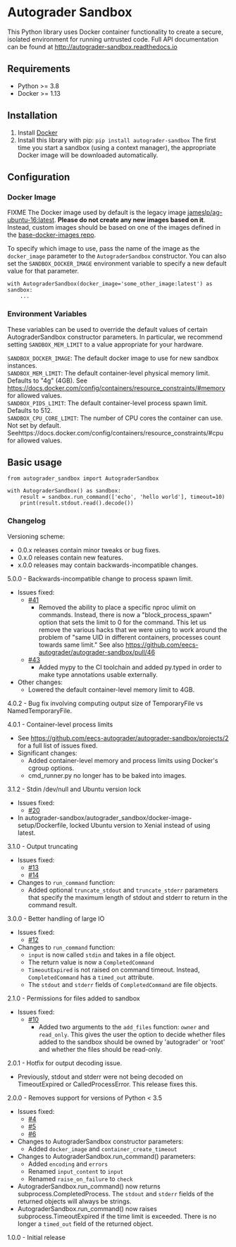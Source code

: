 # Autograder Sandbox

This Python library uses Docker container functionality to create a secure, isolated environment for running untrusted code.
Full API documentation can be found at http://autograder-sandbox.readthedocs.io

## Requirements
- Python >= 3.8
- Docker >= 1.13

## Installation
1. Install [Docker](https://docs.docker.com/engine/installation/)
1. Install this library with pip: `pip install autograder-sandbox`
The first time you start a sandbox (using a context manager), the appropriate Docker image will be downloaded automatically.

## Configuration
### Docker Image
FIXME
The Docker image used by default is the legacy image [jameslp/ag-ubuntu-16:latest](https://hub.docker.com/r/jameslp/ag-ubuntu-16/). __Please do not create any new images based on it__. Instead, custom images should be based on one of the images defined in the [base-docker-images repo](https://github.com/eecs-autograder/base-docker-images).

To specify which image to use, pass the name of the image as the `docker_image` parameter to the `AutograderSandbox` constructor. You can also set the `SANDBOX_DOCKER_IMAGE` environment variable to specify a new default value for that parameter.

```
with AutograderSandbox(docker_image='some_other_image:latest') as sandbox:
    ...
```

### Environment Variables
These variables can be used to override the default values of certain AutograderSandbox constructor parameters. In particular, we recommend setting `SANDBOX_MEM_LIMIT` to a value appropriate for your hardware.

`SANDBOX_DOCKER_IMAGE`: The default docker image to use for new sandbox instances.\
`SANDBOX_MEM_LIMIT`: The default container-level physical memory limit. Defaults to "4g" (4GB). See https://docs.docker.com/config/containers/resource_constraints/#memory for allowed values.\
`SANDBOX_PIDS_LIMIT`: The default container-level process spawn limit. Defaults to 512.\
`SANDBOX_CPU_CORE_LIMIT`: The number of CPU cores the container can use. Not set by default. Seehttps://docs.docker.com/config/containers/resource_constraints/#cpu for allowed values.

## Basic usage
```
from autograder_sandbox import AutograderSandbox

with AutograderSandbox() as sandbox:
    result = sandbox.run_command(['echo', 'hello world'], timeout=10)
    print(result.stdout.read().decode())
```

### Changelog
Versioning scheme:
- 0.0.x releases contain minor tweaks or bug fixes.
- 0.x.0 releases contain new features.
- x.0.0 releases may contain backwards-incompatible changes.

5.0.0 - Backwards-incompatible change to process spawn limit.
- Issues fixed:
    - [#41](https://github.com/eecs-autograder/autograder-sandbox/issues/41)
        - Removed the ability to place a specific nproc ulimit on commands.
          Instead, there is now a "block_process_spawn" option that sets the limit to 0 for the command. This let us remove the various hacks that we were using to work around the problem of "same UID in different containers, processes count towards same limit."
          See also https://github.com/eecs-autograder/autograder-sandbox/pull/46
    - [#43](https://github.com/eecs-autograder/autograder-sandbox/issues/43)
        - Added mypy to the CI toolchain and added py.typed in order to make type annotations usable externally.
- Other changes:
    - Lowered the default container-level memory limit to 4GB.

4.0.2 - Bug fix involving computing output size of TemporaryFile vs NamedTemporaryFile.

4.0.1 - Container-level process limits
- See https://github.com/eecs-autograder/autograder-sandbox/projects/2 for a full list of issues fixed.
- Significant changes:
    - Added container-level memory and process limits using Docker's cgroup options.
    - cmd_runner.py no longer has to be baked into images.

3.1.2 - Stdin /dev/null and Ubuntu version lock
- Issues fixed:
    - [#20](https://github.com/eecs-autograder/autograder-sandbox/issues/20)
- In autograder-sandbox/autograder_sandbox/docker-image-setup/Dockerfile, locked Ubuntu version to Xenial instead of using latest.

3.1.0 - Output truncating
- Issues fixed:
    - [#13](https://github.com/eecs280staff/autograder-sandbox/issues/13)
    - [#14](https://github.com/eecs280staff/autograder-sandbox/issues/14)
- Changes to `run_command` function:
    - Added optional `truncate_stdout` and `truncate_stderr` parameters that specify the maximum length of stdout and stderr to return in the command result.

3.0.0 - Better handling of large IO
- Issues fixed:
    - [#12](https://github.com/eecs280staff/autograder-sandbox/issues/12)
- Changes to `run_command` function:
    - `input` is now called `stdin` and takes in a file object.
    - The return value is now a `CompletedCommand`
    - `TimeoutExpired` is not raised on command timeout. Instead, `CompletedCommand` has a `timed_out` attribute.
    - The `stdout` and `stderr` fields of `CompletedCommand` are file objects.

2.1.0 - Permissions for files added to sandbox
- Issues fixed:
    - [#10](https://github.com/eecs280staff/autograder-sandbox/issues/10)
        - Added two arguments to the `add_files` function: `owner` and `read_only`.
          This gives the user the option to decide whether files added to the sandbox should be owned by
          'autograder' or 'root' and whether the files should be read-only.

2.0.1 - Hotfix for output decoding issue.
- Previously, stdout and stderr were not being decoded on TimeoutExpired or CalledProcessError. This release fixes this.

2.0.0 - Removes support for versions of Python < 3.5
- Issues fixed:
    - [#4](/james-perretta/autograder-sandbox/issues/4)
    - [#5](/james-perretta/autograder-sandbox/issues/5)
    - [#6](/james-perretta/autograder-sandbox/issues/6)
- Changes to AutograderSandbox constructor parameters:
    - Added `docker_image` and `container_create_timeout`
- Changes to AutograderSandbox.run_command() parameters:
    - Added `encoding` and `errors`
    - Renamed `input_content` to `input`
    - Renamed `raise_on_failure` to `check`
- AutograderSandbox.run_command() now returns subprocess.CompletedProcess. The `stdout` and `stderr` fields of the returned objects will always be strings.
- AutograderSandbox.run_command() now raises subprocess.TimeoutExpired if the time limit is exceeded. There is no longer a `timed_out` field of the returned object.

1.0.0 - Initial release

